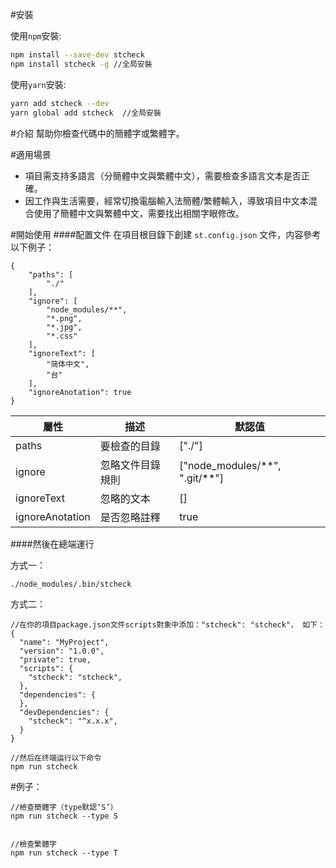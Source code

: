 #安裝

使用```npm```安裝:

```bash
npm install --save-dev stcheck
npm install stcheck -g //全局安裝
```

使用```yarn```安裝:

```bash
yarn add stcheck --dev
yarn global add stcheck  //全局安裝
```

#介紹
幫助你檢查代碼中的簡體字或繁體字。

#適用場景
* 項目需支持多語言（分簡體中文與繁體中文），需要檢查多語言文本是否正確。
* 因工作與生活需要，經常切換電腦輸入法簡體/繁體輸入，導致項目中文本混合使用了簡體中文與繁體中文，需要找出相關字眼修改。


#開始使用
####配置文件
在項目根目錄下創建 ```st.config.json``` 文件，内容參考以下例子：
```
{
    "paths": [
        "./"
    ],
    "ignore": [
        "node_modules/**",
        "*.png",
        "*.jpg",
        "*.css"
    ],
    "ignoreText": [
        "简体中文",
        "台"
    ],
    "ignoreAnotation": true
}
```

屬性  | 描述 | 默認值
------------- | ------------- | -------------
paths  | 要檢查的目錄 | ["./"]
ignore | 忽略文件目錄規則 |["node_modules/\*\*", ".git/\*\*"]
ignoreText | 忽略的文本 | []
ignoreAnotation | 是否忽略註釋 | true

####然後在總端運行

方式一：
```bash
./node_modules/.bin/stcheck
```

方式二：
```
//在你的項目package.json文件scripts對象中添加："stcheck": "stcheck"， 如下：
{
  "name": "MyProject",
  "version": "1.0.0",
  "private": true,
  "scripts": {
    "stcheck": "stcheck",
  },
  "dependencies": {
  },
  "devDependencies": {
    "stcheck": "^x.x.x",
  }
}

//然后在终端运行以下命令
npm run stcheck
```






#例子：
```
//檢查簡體字（type默認‘S’）
npm run stcheck --type S 


//檢查繁體字
npm run stcheck --type T 

```


